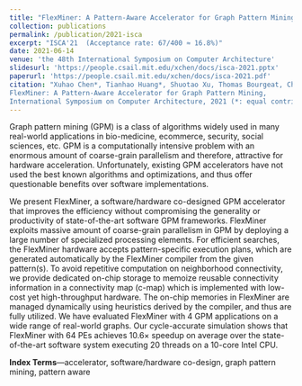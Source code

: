 ```yaml
---
title: "FlexMiner: A Pattern-Aware Accelerator for Graph Pattern Mining"
collection: publications
permalink: /publication/2021-isca
excerpt: "ISCA'21  (Acceptance rate: 67/400 ≈ 16.8%)"
date: 2021-06-14
venue: 'the 48th International Symposium on Computer Architecture'
slidesurl: 'https://people.csail.mit.edu/xchen/docs/isca-2021.pptx'
paperurl: 'https://people.csail.mit.edu/xchen/docs/isca-2021.pdf'
citation: "Xuhao Chen*, Tianhao Huang*, Shuotao Xu, Thomas Bourgeat, Chanwoo Chung, Arvind,
FlexMiner: A Pattern-Aware Accelerator for Graph Pattern Mining,
International Symposium on Computer Architecture, 2021 (*: equal contribution)."
---
```


Graph pattern mining (GPM) is a class of algorithms widely used in many real-world applications in bio-medicine, ecommerce, security, social sciences, etc.
GPM is a computationally intensive problem with an enormous amount of coarse-grain parallelism and therefore, attractive for hardware acceleration.
Unfortunately, existing GPM accelerators have not used the best known algorithms and optimizations, and thus offer questionable benefits over software implementations.

We present FlexMiner, a software/hardware co-designed GPM accelerator that improves the efficiency without compromising the generality or productivity of state-of-the-art software GPM frameworks.
FlexMiner exploits massive amount of coarse-grain parallelism in GPM by deploying a large number of specialized processing elements.
For efficient searches, the FlexMiner hardware accepts pattern-specific execution plans, which are generated automatically by the FlexMiner compiler from the given pattern(s).
To avoid repetitive computation on neighborhood connectivity, we provide dedicated on-chip storage
to memoize reusable connectivity information in a connectivity map (c-map) which is implemented with low-cost yet high-throughput hardware.
The on-chip memories in FlexMiner are managed dynamically using heuristics derived by the compiler, and thus are fully utilized.
We have evaluated FlexMiner with 4 GPM applications on a wide range of real-world graphs.
Our cycle-accurate simulation shows that FlexMiner with 64 PEs achieves 10.6× speedup on average over the state-of-the-art software system executing 20 threads on a 10-core Intel CPU.

**Index Terms**—accelerator, software/hardware co-design, graph pattern mining, pattern aware
